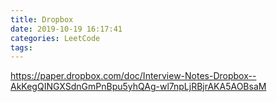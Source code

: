 ```yaml
---
title: Dropbox
date: 2019-10-19 16:17:41
categories: LeetCode
tags:
---
```



https://paper.dropbox.com/doc/Interview-Notes-Dropbox--AkKegQINGXSdnGmPnBpu5yhQAg-wl7npLjRBjrAKA5AOBsaM
